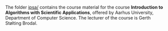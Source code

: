 The folder <a href="ipsa/">ipsa/</a> contains the course material for the course
__Introduction to Algorithms with Scientific Applications__,
offered by Aarhus University, Department of Computer Science.
The lecturer of the course is Gerth Stølting Brodal.
